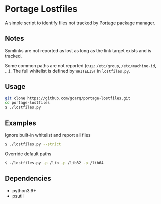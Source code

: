 # Portage Lostfiles
A simple script to identify files not tracked by [Portage](https://wiki.gentoo.org/wiki/Portage) package manager.

## Notes
Symlinks are not reported as lost as long as the link target exists and is tracked.

Some common paths are not reported (e.g.: `/etc/group`, `/etc/machine-id`, ...). The full whitelist is defined by `WHITELIST` in `lostfiles.py`.

## Usage
```bash
git clone https://github.com/gcarq/portage-lostfiles.git
cd portage-lostfiles
$ ./lostfiles.py
```

## Examples
Ignore built-in whitelist and report all files
```bash
$ ./lostfiles.py --strict
```

Override default paths
```bash
$ ./lostfiles.py -p /lib -p /lib32 -p /lib64
```

## Dependencies
* python3.6+
* psutil